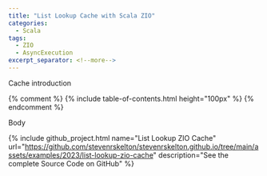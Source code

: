 ```yaml
---
title: "List Lookup Cache with Scala ZIO"
categories:
  - Scala
tags:
  - ZIO
  - AsyncExecution
excerpt_separator: <!--more-->
---
```


Cache introduction<!--more-->

{% comment %}
{% include table-of-contents.html height="100px" %}
{% endcomment %}

Body 

{%
include github_project.html
name="List Lookup ZIO Cache"
url="https://github.com/stevenrskelton/stevenrskelton.github.io/tree/main/assets/examples/2023/list-lookup-zio-cache"
description="See the complete Source Code on GitHub"
%}